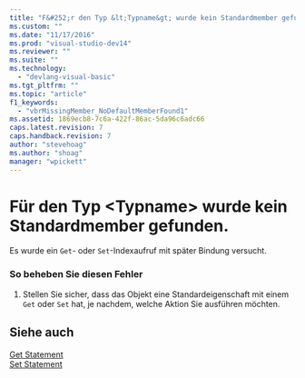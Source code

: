```yaml
---
title: "F&#252;r den Typ &lt;Typname&gt; wurde kein Standardmember gefunden. | Microsoft Docs"
ms.custom: ""
ms.date: "11/17/2016"
ms.prod: "visual-studio-dev14"
ms.reviewer: ""
ms.suite: ""
ms.technology: 
  - "devlang-visual-basic"
ms.tgt_pltfrm: ""
ms.topic: "article"
f1_keywords: 
  - "vbrMissingMember_NoDefaultMemberFound1"
ms.assetid: 1869ecb8-7c6a-422f-86ac-5da96c6adc66
caps.latest.revision: 7
caps.handback.revision: 7
author: "stevehoag"
ms.author: "shoag"
manager: "wpickett"
---
```

# F&#252;r den Typ &lt;Typname&gt; wurde kein Standardmember gefunden.
Es wurde ein `Get`\- oder `Set`\-Indexaufruf mit später Bindung versucht.  
  
### So beheben Sie diesen Fehler  
  
1.  Stellen Sie sicher, dass das Objekt eine Standardeigenschaft mit einem `Get` oder `Set` hat, je nachdem, welche Aktion Sie ausführen möchten.  
  
## Siehe auch  
 [Get Statement](../../visual-basic/language-reference/statements/get-statement.md)   
 [Set Statement](../../visual-basic/language-reference/statements/set-statement.md)